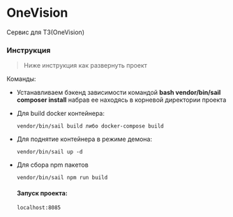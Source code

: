 # OneVision

Сервис для ТЗ(OneVision)

### Инструкция

> Ниже инструкция как развернуть проект

Команды:

- Устанавливаем бэкенд зависимости командой **bash vendor/bin/sail composer install** набрав ее находясь в корневой директории проекта

- Для build docker контейнера:
    ```shell
    vendor/bin/sail build либо docker-compose build
    ```

- Для поднятие контейнера в режиме демона:
    ```shell
    vendor/bin/sail up -d
    ```
  
- Для сбора npm пакетов
    ```shell
    vendor/bin/sail npm run build
    ```
  #### Запуск проекта:

    ```shell
    localhost:8085
    ```